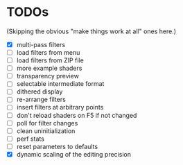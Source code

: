 # TODOs

(Skipping the obvious "make things work at all" ones here.)

- [X] multi-pass filters
- [ ] load filters from menu
- [ ] load filters from ZIP file
- [ ] more example shaders
- [ ] transparency preview
- [ ] selectable intermediate format
- [ ] dithered display
- [ ] re-arrange filters
- [ ] insert filters at arbitrary points
- [ ] don't reload shaders on F5 if not changed
- [ ] poll for filter changes
- [ ] clean uninitialization
- [ ] perf stats
- [ ] reset parameters to defaults
- [X] dynamic scaling of the editing precision
